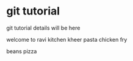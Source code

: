# git tutorial
git tutorial details will be here

welcome to ravi kitchen
kheer
pasta
chicken fry

beans
pizza


